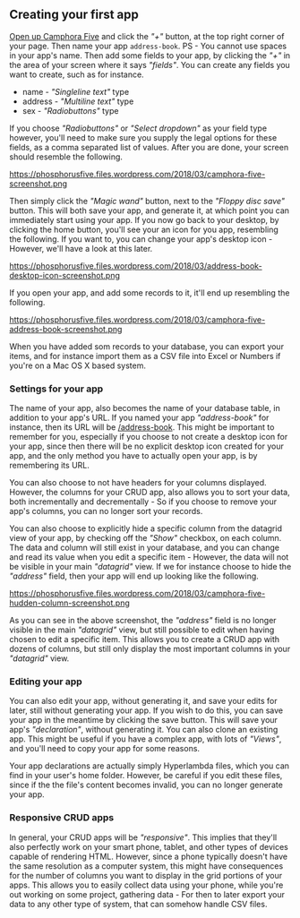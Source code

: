 ## Creating your first app

[Open up Camphora Five](/camphora-five) and click the _"+"_ button, at the top right corner of your page.
Then name your app `address-book`. PS - You cannot use spaces in your app's name.
Then add some fields to your app, by clicking the _"+"_ in the area of your screen where it says _"fields"_.
You can create any fields you want to create, such as for instance.

* name - _"Singleline text"_ type
* address - _"Multiline text"_ type
* sex - _"Radiobuttons"_ type

If you choose _"Radiobuttons"_ or _"Select dropdown"_ as your field type however, you'll need to make sure
you supply the legal options for these fields, as a comma separated list of values. After you are done, your
screen should resemble the following.

https://phosphorusfive.files.wordpress.com/2018/03/camphora-five-screenshot.png

Then simply click the _"Magic wand"_ button, next to the _"Floppy disc save"_ button. This will both save your app,
and generate it, at which point you can immediately start using your app. If you now go back to your desktop,
by clicking the home button, you'll see your an icon for you app, resembling the following. If you want to,
you can change your app's desktop icon - However, we'll have a look at this later.

https://phosphorusfive.files.wordpress.com/2018/03/address-book-desktop-icon-screenshot.png

If you open your app, and add some records to it, it'll end up resembling the following.

https://phosphorusfive.files.wordpress.com/2018/03/camphora-five-address-book-screenshot.png

When you have added som records to your database, you can export your items, and for instance import them
as a CSV file into Excel or Numbers if you're on a Mac OS X based system.

### Settings for your app

The name of your app, also becomes the name of your database table, in addition to your app's URL. If you named
your app _"address-book"_ for instance, then its URL will be [/address-book](/address-book). This might be
important to remember for you, especially if you choose to not create a desktop icon for your app, since
then there will be no explicit desktop icon created for your app, and the only method you have to actually
open your app, is by remembering its URL.

You can also choose to not have headers for your columns displayed. However, the columns for your CRUD app,
also allows you to sort your data, both incrementally and decrementally - So if you choose to remove your
app's columns, you can no longer sort your records.

You can also choose to explicitly hide a specific column from the datagrid view of your app, by checking
off the _"Show"_ checkbox, on each column. The data and column will still exist in your database, and you
can change and read its value when you edit a specific item - However, the data will not be visible in your
main _"datagrid"_ view. If we for instance choose to hide the _"address"_ field, then your app will end
up looking like the following.

https://phosphorusfive.files.wordpress.com/2018/03/camphora-five-hudden-column-screenshot.png

As you can see in the above screenshot, the _"address"_ field is no longer visible in the main _"datagrid"_ view,
but still possible to edit when having chosen to edit a specific item. This allows you to create a CRUD app with
dozens of columns, but still only display the most important columns in your _"datagrid"_ view.

### Editing your app

You can also edit your app, without generating it, and save your edits for later, still without generating your
app. If you wish to do this, you can save your app in the meantime by clicking the save button. This will save
your app's _"declaration"_, without generating it. You can also clone an existing app. This might be useful if you have a complex app, with lots of _"Views"_, and
you'll need to copy your app for some reasons.

Your app declarations are actually simply Hyperlambda files, which you can find in your user's home folder. However,
be careful if you edit these files, since if the the file's content becomes invalid, you can no longer generate
your app.

### Responsive CRUD apps

In general, your CRUD apps will be _"responsive"_. This implies that they'll also perfectly work on your
smart phone, tablet, and other types of devices capable of rendering HTML. However, since a phone typically
doesn't have the same resolution as a computer system, this might have consequences for the number of columns
you want to display in the grid portions of your apps. This allows you to easily collect data using your phone,
while you're out working on some project, gathering data - For then to later export your data to any other type
of system, that can somehow handle CSV files.
